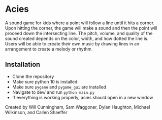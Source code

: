 # Acies
A sound game for kids where a point will follow a line until it
hits a corner. Upon hitting the corner, the game will make a sound and then the point will
proceed down the intersecting line. The pitch, volume, and quality of the sound created depends
on the color, width, and how dotted the line is. Users will be able to create their own music by
drawing lines in an arrangement to create a melody or rhythm.

## Installation
 - Clone the repository
 - Make sure python 10 is installed
 - Make sure `pygame` and `pygame_gui` are installed
 - Navigate to dev/ and run `python main.py`
 - If everything is working properly, acies should open in a new window

Created by Will Cunningham, Sam Waggoner, Dylan Haughton, Michael Wilkinson, and Callen Shaeffer
